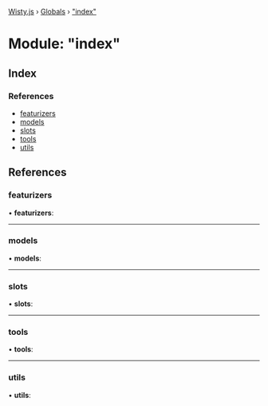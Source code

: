 [Wisty.js](../README.md) › [Globals](../globals.md) › ["index"](_index_.md)

# Module: "index"

## Index

### References

* [featurizers](_index_.md#featurizers)
* [models](_index_.md#models)
* [slots](_index_.md#slots)
* [tools](_index_.md#tools)
* [utils](_index_.md#utils)

## References

###  featurizers

• **featurizers**:

___

###  models

• **models**:

___

###  slots

• **slots**:

___

###  tools

• **tools**:

___

###  utils

• **utils**:
